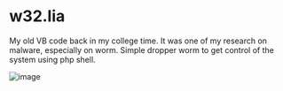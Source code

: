 w32.lia
=======

My old VB code back in my college time. It was one of my research on malware, especially on worm. Simple dropper worm to get control of the system using php shell.

![image](https://dl.dropboxusercontent.com/u/79120458/public/w32lia.png)
